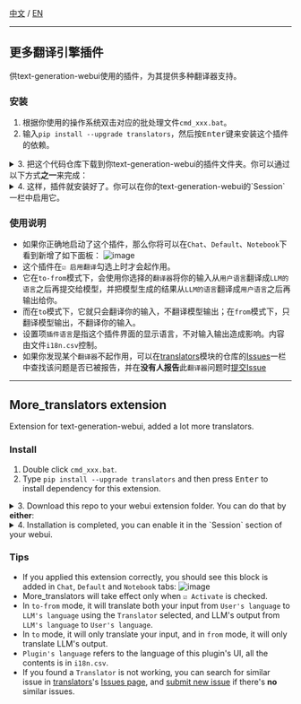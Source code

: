 [中文](#anchorZH) / [EN](#anchorEN)

-------------------------

<a name="anchorZH"></a>
## 更多翻译引擎插件
供text-generation-webui使用的插件，为其提供多种翻译器支持。
### 安装  
1. 根据你使用的操作系统双击对应的批处理文件`cmd_xxx.bat`。
2. 输入`pip install --upgrade translators`，然后按<kbd>Enter</kbd>键来安装这个插件的依赖。
<details>
  <summary>3. 把这个代码仓库下载到你text-generation-webui的插件文件夹。你可以通过以下方式<strong>之一</strong>来完成：</summary>
  <details>
    <summary>①. 手动下载zip压缩包</summary>
      &emsp;&emsp;3.1. 点击 <img src="https://github.com/Touch-Night/more_translators/assets/102669562/8682492b-7930-4ff4-a930-e35b174956fc" height = "30" alt="<>Code" align=center /><br>
      &emsp;&emsp;3.2. 然后点击 <a href="https://codeload.github.com/Touch-Night/more_translators/zip/refs/heads/main"><img src="https://github.com/Touch-Night/more_translators/assets/102669562/f0f6ad5c-1671-4f41-92a2-3caaebd8232c" height = "50" alt="[]Download ZIP" align=center /></a>以下载zip压缩包<br>
      &emsp;&emsp;3.3. 之后把<code>more_translators-main.zip</code>解压到你的<code>extensions</code>文件夹，并将其重命名为<code>more_translators</code>。之后，你的文件结构应该像这样：
    <pre>
    text-generation-webui  
     ├─extensions  
     │  ├─more_translators  
     │  │  │  script.py  
    ... ...
    </pre>
  </details>
  <details>
    <summary>②. 使用Git</summary>
      &emsp;&emsp;3.1. 确保你已经正确安装Git，并且确保你的Git代理设置能让你的Git连接到Github<br>
      &emsp;&emsp;3.2. 在步骤一打开的命令行窗口中，输入<code>cd extensions</code>并按下<kbd>Enter</kbd>键<br>
      &emsp;&emsp;3.3. 随后输入<code>git clone https://github.com/Touch-Night/more_translators.git</code>并按下<kbd>Enter</kbd>键。之后，你的文件结构应该像这样：
    <pre>
    text-generation-webui  
     ├─extensions  
     │  ├─more_translators  
     │  │  │  script.py  
    ... ...
    </pre>
  </details>
</details>
<details>
  <summary>4. 这样，插件就安装好了。你可以在你的text-generation-webui的`Session`一栏中启用它。</summary>
  <img src="https://github.com/Touch-Night/more_translators/assets/102669562/8000ff33-82aa-4c98-bc03-ca5e2f15fe69" height = "343" alt="Session" align=center />
</details>

### 使用说明
- 如果你正确地启动了这个插件，那么你将可以在`Chat`、`Default`、`Notebook`下看到新增了如下面板：
![image](https://github.com/Touch-Night/more_translators/assets/102669562/694e12a7-926e-4fda-bbbf-b40be6fe89ac)
- 这个插件在`☑ 启用翻译`勾选上时才会起作用。
- 它在`to-from`模式下，会使用你选择的`翻译器`将你的输入从`用户语言`翻译成`LLM的语言`之后再提交给模型，并把模型生成的结果从`LLM的语言`翻译成`用户语言`之后再输出给你。
- 而在`to`模式下，它就只会翻译你的输入，不翻译模型输出；在`from`模式下，只翻译模型输出，不翻译你的输入。
- 设置项`插件语言`是指这个插件界面的显示语言，不对输入输出造成影响。内容由文件`i18n.csv`控制。
- 如果你发现某个`翻译器`不起作用，可以在[translators](https://github.com/UlionTse/translators)模块的仓库的[Issues](https://github.com/UlionTse/translators/issues)一栏中查找该问题是否已被报告，并在**没有人报告**此`翻译器`问题时[提交Issue](https://github.com/UlionTse/translators/issues/new?assignees=UlionTse&labels=&projects=&template=bug_report.yml&title=%5BBug%5D%3A+)
  
------------------------------------

<a name="anchorEN"></a>
## More_translators extension
Extension for text-generation-webui, added a lot more translators.
### Install  
1. Double click `cmd_xxx.bat`.
2. Type `pip install --upgrade translators` and then press <kbd>Enter</kbd> to install dependency for this extension.
<details>
  <summary>3. Download this repo to your webui extension folder. You can do that by <strong>either</strong>:</summary>
  <details>
    <summary>①. Download zip mannually</summary>
      &emsp;&emsp;3.1. Click <img src="https://github.com/Touch-Night/more_translators/assets/102669562/8682492b-7930-4ff4-a930-e35b174956fc" height = "30" alt="<>Code" align=center /><br>
      &emsp;&emsp;3.2. Then click <a href="https://codeload.github.com/Touch-Night/more_translators/zip/refs/heads/main"><img src="https://github.com/Touch-Night/more_translators/assets/102669562/f0f6ad5c-1671-4f41-92a2-3caaebd8232c" height = "50" alt="[]Download ZIP" align=center /></a> to download this repository<br>
      &emsp;&emsp;3.3. And then extract <code>more_translators-main.zip</code> to your <code>extensions</code> folder, rename <code>more_translators-main</code> folder to <code>more_translators</code>. After that, your file structure should be like:
    <pre>
    text-generation-webui  
     ├─extensions  
     │  ├─more_translators  
     │  │  │  script.py  
    ... ...
    </pre>
  </details>
  <details>
    <summary>②. Git</summary>
      &emsp;&emsp;3.1. Make sure you have installed Git, and have set the proxy correctly if your connection to GitHub is blocked by local government<br>
      &emsp;&emsp;3.2. In the terminal opened in step 1, type <code>cd extensions</code> and then press <kbd>Enter</kbd><br>
      &emsp;&emsp;3.3. Type <code>git clone https://github.com/Touch-Night/more_translators.git</code> and then press <kbd>Enter</kbd>. After that, your file structure should be like:
    <pre>
    text-generation-webui  
     ├─extensions  
     │  ├─more_translators  
     │  │  │  script.py  
    ... ...
    </pre>
  </details>
</details>
<details>
  <summary>4. Installation is completed, you can enable it in the `Session` section of your webui.</summary>
  <img src="https://github.com/Touch-Night/more_translators/assets/102669562/8000ff33-82aa-4c98-bc03-ca5e2f15fe69" height = "343" alt="Session" align=center />
</details>

### Tips
- If you applied this extension correctly, you should see this block is added in `Chat`, `Default` and `Notebook` tabs:
![image](https://github.com/Touch-Night/more_translators/assets/102669562/694e12a7-926e-4fda-bbbf-b40be6fe89ac)
- More_translators will take effect only when `☑ Activate` is checked.
- In `to-from` mode, it will translate both your input from `User's language` to `LLM's language` using the `Translator` selected, and LLM's output from `LLM's language` to `User's language`.
- In `to` mode, it will only translate your input, and in `from` mode, it will only translate LLM's output.
- `Plugin's language` refers to the language of this plugin's UI, all the contents is in `i18n.csv`.
- If you found a `Translator` is not working, you can search for similar issue in [translators](https://github.com/UlionTse/translators)'s [Issues page](https://github.com/UlionTse/translators/issues), and [submit new issue](https://github.com/UlionTse/translators/issues/new?assignees=UlionTse&labels=&projects=&template=bug_report.yml&title=%5BBug%5D%3A+) if there's **no** similar issues.

